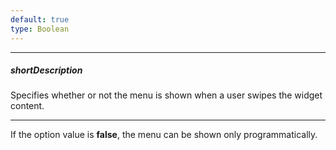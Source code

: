 ```yaml
---
default: true
type: Boolean
---
```

---
##### shortDescription
Specifies whether or not the menu is shown when a user swipes the widget content.

---
If the option value is **false**, the menu can be shown only programmatically.